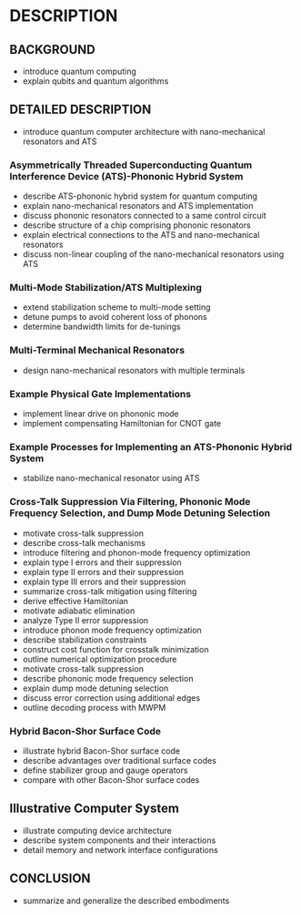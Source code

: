 # DESCRIPTION

## BACKGROUND

- introduce quantum computing
- explain qubits and quantum algorithms

## DETAILED DESCRIPTION

- introduce quantum computer architecture with nano-mechanical resonators and ATS

### Asymmetrically Threaded Superconducting Quantum Interference Device (ATS)-Phononic Hybrid System

- describe ATS-phononic hybrid system for quantum computing
- explain nano-mechanical resonators and ATS implementation
- discuss phononic resonators connected to a same control circuit
- describe structure of a chip comprising phononic resonators
- explain electrical connections to the ATS and nano-mechanical resonators
- discuss non-linear coupling of the nano-mechanical resonators using ATS

### Multi-Mode Stabilization/ATS Multiplexing

- extend stabilization scheme to multi-mode setting
- detune pumps to avoid coherent loss of phonons
- determine bandwidth limits for de-tunings

### Multi-Terminal Mechanical Resonators

- design nano-mechanical resonators with multiple terminals

### Example Physical Gate Implementations

- implement linear drive on phononic mode
- implement compensating Hamiltonian for CNOT gate

### Example Processes for Implementing an ATS-Phononic Hybrid System

- stabilize nano-mechanical resonator using ATS

### Cross-Talk Suppression Via Filtering, Phononic Mode Frequency Selection, and Dump Mode Detuning Selection

- motivate cross-talk suppression
- describe cross-talk mechanisms
- introduce filtering and phonon-mode frequency optimization
- explain type I errors and their suppression
- explain type II errors and their suppression
- explain type III errors and their suppression
- summarize cross-talk mitigation using filtering
- derive effective Hamiltonian
- motivate adiabatic elimination
- analyze Type II error suppression
- introduce phonon mode frequency optimization
- describe stabilization constraints
- construct cost function for crosstalk minimization
- outline numerical optimization procedure
- motivate cross-talk suppression
- describe phononic mode frequency selection
- explain dump mode detuning selection
- discuss error correction using additional edges
- outline decoding process with MWPM

### Hybrid Bacon-Shor Surface Code

- illustrate hybrid Bacon-Shor surface code
- describe advantages over traditional surface codes
- define stabilizer group and gauge operators
- compare with other Bacon-Shor surface codes

## Illustrative Computer System

- illustrate computing device architecture
- describe system components and their interactions
- detail memory and network interface configurations

## CONCLUSION

- summarize and generalize the described embodiments

